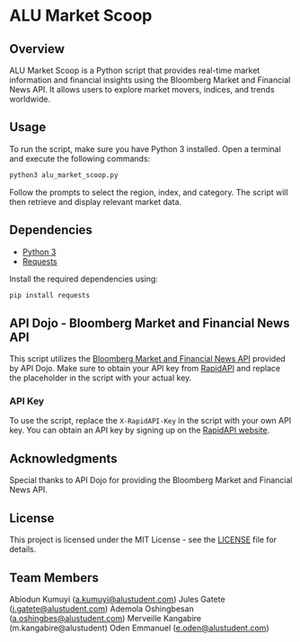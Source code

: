 # ALU Market Scoop

## Overview

ALU Market Scoop is a Python script that provides real-time market information and financial insights using the Bloomberg Market and Financial News API. It allows users to explore market movers, indices, and trends worldwide.

## Usage

To run the script, make sure you have Python 3 installed. Open a terminal and execute the following commands:

```bash
python3 alu_market_scoop.py
```

Follow the prompts to select the region, index, and category. The script will then retrieve and display relevant market data.

## Dependencies

- [Python 3](https://www.python.org/)
- [Requests](https://docs.python-requests.org/en/latest/)

Install the required dependencies using:

```bash
pip install requests
```

## API Dojo - Bloomberg Market and Financial News API

This script utilizes the [Bloomberg Market and Financial News API](https://rapidapi.com/ApiDojo/api/bloomberg-market-and-financial-news) provided by API Dojo. Make sure to obtain your API key from [RapidAPI](https://rapidapi.com/) and replace the placeholder in the script with your actual key.

### API Key

To use the script, replace the `X-RapidAPI-Key` in the script with your own API key. You can obtain an API key by signing up on the [RapidAPI website](https://rapidapi.com/).

## Acknowledgments

Special thanks to API Dojo for providing the Bloomberg Market and Financial News API.

## License

This project is licensed under the MIT License - see the [LICENSE](LICENSE) file for details.


## Team Members
Abiodun Kumuyi (a.kumuyi@alustudent.com)
Jules Gatete (j.gatete@alustudent.com)
Ademola Oshingbesan (a.oshingbes@alustudent.com)
Merveille Kangabire (m.kangabire@alustudent)
Oden Emmanuel (e.oden@alustudent.com)

